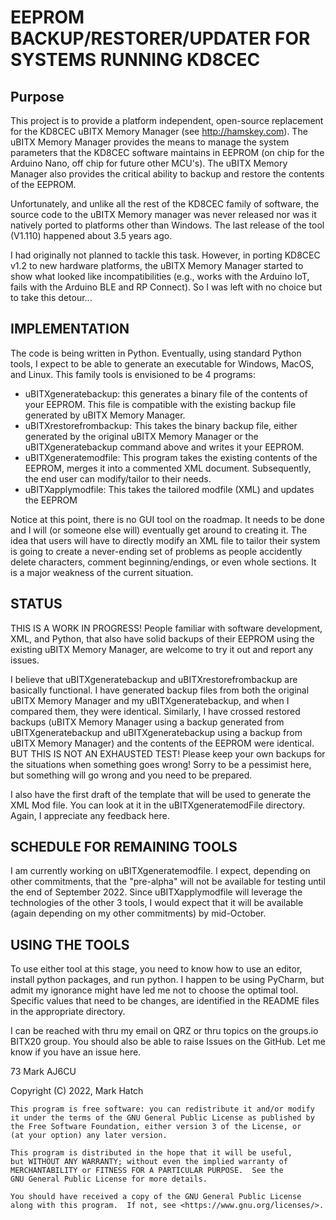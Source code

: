 # EEPROM BACKUP/RESTORER/UPDATER FOR SYSTEMS RUNNING KD8CEC

## Purpose
This project is to provide a platform independent, open-source replacement for the KD8CEC uBITX Memory Manager (see http://hamskey.com). The uBITX Memory Manager provides the means to manage the system parameters that the KD8CEC software maintains in EEPROM (on chip for the Arduino Nano, off chip for future other MCU's). The uBITX Memory Manager also provides the critical ability to backup and restore the contents of the EEPROM. 

Unfortunately, and unlike all the rest of the KD8CEC family of software, the source code to the uBITX Memory manager was never released nor was it natively ported to platforms other than Windows. The last release of the tool (V1.110) happened about 3.5 years ago. 

I had originally not planned to tackle this task. However, in porting KD8CEC v1.2 to new hardware platforms, the uBITX Memory Manager started to show what looked like incompatibilities (e.g., works with the Arduino IoT, fails with the Arduino BLE and RP Connect). So I was left with no choice but to take this detour...

## IMPLEMENTATION
The code is being written in Python. Eventually, using standard Python tools, I expect to be able to generate an executable for Windows, MacOS, and Linux. This family tools is envisioned to be 4 programs:

- uBITXgeneratebackup: this generates a binary file of the contents of your EEPROM. This file is compatible with the existing backup file generated by uBITX Memory Manager.
- uBITXrestorefrombackup: This takes the binary backup file, either generated by the original uBITX Memory Manager or the uBITXgeneratebackup command above and writes it your EEPROM.
- uBITXgeneratemodfile: This program takes the existing contents of the EEPROM, merges it into a commented XML document. Subsequently, the end user can modify/tailor to their needs.
- uBITXapplymodfile: This takes the tailored modfile (XML) and updates the EEPROM

Notice at this point, there is no GUI tool on the roadmap. It needs to be done and I will (or someone else will) eventually get around to creating it. The idea that users will have to directly modify an XML file to tailor their system is going to create a never-ending set of problems as people accidently delete characters, comment beginning/endings, or even whole sections. It is a major weakness of the current situation.

## STATUS
THIS IS A WORK IN PROGRESS! People familiar with software development, XML, and Python, that also have solid backups of their EEPROM using the existing uBITX Memory Manager, are welcome to try it out and report any issues.

I believe that uBITXgeneratebackup and uBITXrestorefrombackup are basically functional. I have generated backup files from both the original uBITX Memory Manager and my uBITXgeneratebackup, and when I compared them, they were identical. Similarly, I have crossed restored backups (uBITX Memory Manager using a backup generated from uBITXgeneratebackup and uBITXgeneratebackup using a backup from uBITX Memory Manager) and the contents of the EEPROM were identical. BUT THIS IS NOT AN EXHAUSTED TEST! Please keep your own backups for the situations when something goes wrong! Sorry to be a pessimist here, but something will go wrong and you need to be prepared.

I also have the first draft of the template that will be used to generate the XML Mod file. You can look at it in the uBITXgeneratemodFile directory. Again, I appreciate any feedback here. 

## SCHEDULE FOR REMAINING TOOLS
I am currently working on uBITXgeneratemodfile. I expect, depending on other commitments, that the "pre-alpha" will not be available for testing until the end of September 2022. Since uBITXapplymodfile will leverage the technologies of the other 3 tools, I would expect that it will be available (again depending on my other commitments) by mid-October.

## USING THE TOOLS
To use either tool at this stage, you need to know how to use an editor, install python packages, and run python. I happen to be using PyCharm, but admit my ignorance might have led me not to choose the optimal tool. Specific values that need to be changes, are identified in the README files in the appropriate directory.

I can be reached with thru my email on QRZ or thru topics on the groups.io BITX20 group. You should also be able to raise Issues on the GitHub. Let me know if you have an issue here.

73
Mark
AJ6CU  

Copyright (C) 2022,  Mark Hatch

    This program is free software: you can redistribute it and/or modify
    it under the terms of the GNU General Public License as published by
    the Free Software Foundation, either version 3 of the License, or
    (at your option) any later version.

    This program is distributed in the hope that it will be useful,
    but WITHOUT ANY WARRANTY; without even the implied warranty of
    MERCHANTABILITY or FITNESS FOR A PARTICULAR PURPOSE.  See the
    GNU General Public License for more details.

    You should have received a copy of the GNU General Public License
    along with this program.  If not, see <https://www.gnu.org/licenses/>.
